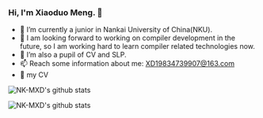 ### Hi, I'm Xiaoduo Meng. 👋

- 🔭 I’m currently a junior in Nankai University of China(NKU).
- 🚀 I am looking forward to working on compiler development in the future, so I am working hard to learn compiler related technologies now.
- 🌱 I’m also a pupil of CV and SLP.
- 📫 Reach some information about me: XD19834739907@163.com
- 📃 my CV

![NK-MXD's github stats](https://github-readme-stats.vercel.app/api?username=NK-MXD&theme=radical&hide=prs) 

![NK-MXD's github stats](https://github-readme-stats.vercel.app/api/top-langs/?username=NK-MXD&layout=compact&theme=radical)
